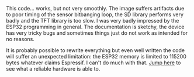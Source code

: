 This code... works, but not very smoothly. The image suffers artifacts due to poor timing of the sensor bitbanging loop, the SD library performs very badly and the TFT library is too slow. I was very badly impressed by the ESP32 programming in general. The documentation is sketchy, the device has very tricky bugs and sometimes things just do not work as intended for no reasons. 

It is probably possible to rewrite everything but even well written the code will suffer an unexpected limitation: the ESP32 memory is limited to 115200 bytes whatever claims Espressif. I can't do much with that. [Jump here](https://github.com/Raphael-Boichot/Mitsubishi-M64282FP-dashcam) to see what a reliable hardware is able to.
